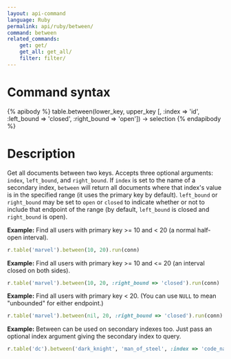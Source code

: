 ```yaml
---
layout: api-command 
language: Ruby
permalink: api/ruby/between/
command: between 
related_commands:
    get: get/
    get_all: get_all/
    filter: filter/
---
```


# Command syntax #

{% apibody %}
table.between(lower_key, upper_key
    [, :index => 'id', :left_bound => 'closed', :right_bound => 'open'])
        &rarr; selection
{% endapibody %}

# Description #

Get all documents between two keys. Accepts three optional arguments: `index`,
`left_bound`, and `right_bound`. If `index` is set to the name of a secondary index,
`between` will return all documents where that index's value is in the specified range
(it uses the primary key by default). `left_bound` or `right_bound` may be set to `open`
or `closed` to indicate whether or not to include that endpoint of the range (by default,
`left_bound` is closed and `right_bound` is open).

__Example:__ Find all users with primary key >= 10 and < 20 (a normal half-open interval).

```rb
r.table('marvel').between(10, 20).run(conn)
```

__Example:__ Find all users with primary key >= 10 and <= 20 (an interval closed on both sides).

```rb
r.table('marvel').between(10, 20, :right_bound => 'closed').run(conn)
```


__Example:__ Find all users with primary key < 20. (You can use `NULL` to mean "unbounded" for either endpoint.)

```rb
r.table('marvel').between(nil, 20, :right_bound => 'closed').run(conn)
```


__Example:__ Between can be used on secondary indexes too. Just pass an optional index argument giving the secondary index to query.

```rb
r.table('dc').between('dark_knight', 'man_of_steel', :index => 'code_name').run(conn)
```


